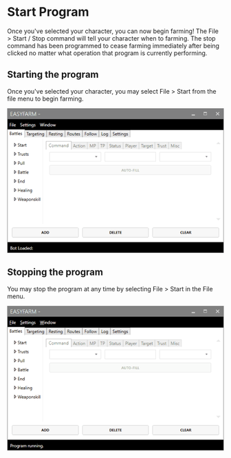 # Start Program

Once you've selected your character, you can now begin farming! The File &gt; Start / Stop command will tell your character when to farming. The stop command has been programmed to cease farming immediately after being clicked no matter what operation that program is currently performing. 

## Starting the program

Once you've selected your character, you may select File &gt; Start from the file menu to begin farming. 

![Start Program](../.gitbook/assets/start-program.gif)

## Stopping the program

You may stop the program at any time by selecting File &gt; Start in the File menu. 

![Stop Program](../.gitbook/assets/image%20%283%29.png)




